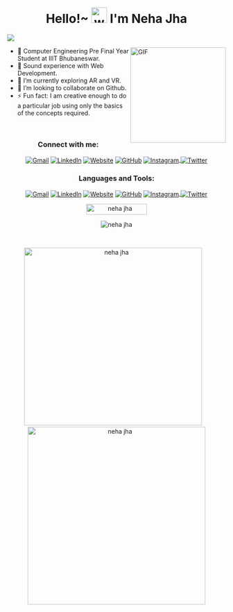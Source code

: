 <!-- Header  -->
<h1 align="center">
  Hello!~ 
  <img alt="wave" src="https://emojis.slackmojis.com/emojis/images/1613285697/12806/meow_attention.png?1613285697" width="36">
   I'm Neha Jha  
</h1>


<!-- Contribution Graph-->

![](https://activity-graph.herokuapp.com/graph?username=njha07&theme=react-dark&hide_border=true&area=true)
</br>


<!-- Profile-->

<p>
  <img align="right" height="220px" alt="GIF" src="https://github.com/njha07/nj-website/blob/main/images/about.jpeg" padding="3px" />

  - 💁 Computer Engineering Pre Final Year Student at IIIT Bhubaneswar.
  - 🔭 Sound experience with Web Development.
  - 🌱 I’m currently exploring AR and VR.
  - 👯 I’m looking to collaborate on Github.
  - ⚡ Fun fact: I am creative enough to do a particular job using only the basics of the concepts required.
<p>
</br>


<!-- Social Media Links-->

<h3 align="center">Connect with me:</h3>
<p align="center">
  <a href="mailto:njha7189@gmail.com"><img align="center" src="https://img.icons8.com/bubbles/50/000000/gmail.png" alt="Gmail"/></a>
  <a href="https://www.linkedin.com/in/njha07" target="blank"><img align="center" src="https://img.icons8.com/bubbles/50/000000/linkedin.png"  alt="LinkedIn"/></a>
  <a href="https://neha-jha.netlify.app/" target="blank"><img align="center" src="https://img.icons8.com/bubbles/50/000000/domain.png"  alt="Website"/></a>
  <a href="https://github.com/njha07" target="blank"><img align="center" src="https://img.icons8.com/bubbles/50/000000/github.png" alt="GitHub"/></a>
  <a href="https://instagram.com/nayy.hah" target="blank"><img align="center" src="https://img.icons8.com/bubbles/50/000000/instagram.png" alt="Instagram"/> </a>
  <a href="https://twitter.com/nayyhah" target="blank"><img align="center" src="https://img.icons8.com/bubbles/50/000000/twitter.png" alt="Twitter"/></a>
</p>

<!-- Languages and Tools-->

<h3 align="center">Languages and Tools:</h3>
<p align="center">
  <a href="mailto:njha7189@gmail.com"><img align="center" src="https://img.icons8.com/bubbles/50/000000/gmail.png" alt="Gmail"/></a>
  <a href="https://www.linkedin.com/in/njha07" target="blank"><img align="center" src="https://img.icons8.com/bubbles/50/000000/linkedin.png"  alt="LinkedIn"/></a>
  <a href="https://neha-jha.netlify.app/" target="blank"><img align="center" src="https://img.icons8.com/bubbles/50/000000/domain.png"  alt="Website"/></a>
  <a href="https://github.com/njha07" target="blank"><img align="center" src="https://img.icons8.com/bubbles/50/000000/github.png" alt="GitHub"/></a>
  <a href="https://instagram.com/nayy.hah" target="blank"><img align="center" src="https://img.icons8.com/bubbles/50/000000/instagram.png" alt="Instagram"/> </a>
  <a href="https://twitter.com/nayyhah" target="blank"><img align="center" src="https://img.icons8.com/bubbles/50/000000/twitter.png" alt="Twitter"/></a>
</p>

<!-- Stats-->

<p align="center"> <img src="https://komarev.com/ghpvc/?username=njha07&label=Profile%20views&color=6765D1&style=flat" alt="neha jha" width="140" height="25" /> </p>

<p align="center"><img src="https://github-readme-stats.vercel.app/api/top-langs?username=njha07&theme=dark&show_icons=true&locale=en&layout=compact" alt="neha jha" /></p>
<br>                                                                                                                                                                    

<p align='center'>
  <img width="410px" src="https://github-readme-streak-stats.herokuapp.com/?user=njha07&theme=tokyonight" alt="neha jha" />
  &nbsp; &nbsp;
  <img width="410px" src="https://github-readme-stats.vercel.app/api?username=njha07&show_icons=true&theme=tokyonight" alt="neha jha" />
</p>

